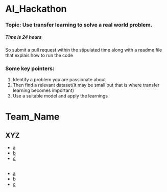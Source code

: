# AI_Hackathon

### Topic: Use transfer learning to solve a real world problem.
##### Time is 24 hours
So submit a pull request within the stipulated time along with a readme file that explais how to run the code 

### Some key pointers:
1. Identify a problem you are passionate about
2. Then find a relevant dataset(It may be small but that is where transfer learning becomes important)
3. Use a suitable model and apply the learnings




# Team_Name 

## XYZ
- [a](https://github.com/a)
- [b](https://github.com/b)
- [c](https://github.com/c)

## 
- [a](https://github.com/a)
- [b](https://github.com/b)
- [c](https://github.com/c)

